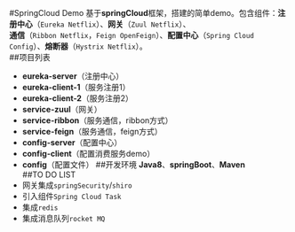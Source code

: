 #SpringCloud Demo
基于**springCloud**框架，搭建的简单demo。包含组件：**注册中心**（`Eureka Netflix`）、**网关**（`Zuul Netflix`）、  
**通信**（`Ribbon Netflix`，`Feign OpenFeign`）、**配置中心**（`Spring Cloud Config`）、**熔断器**（`Hystrix Netflix`）。  
##项目列表  
  * **eureka-server**（注册中心）
  * **eureka-client-1**（服务注册1）
  * **eureka-client-2**（服务注册2）
  * **service-zuul**（网关）
  * **service-ribbon**（服务通信，ribbon方式）
  * **service-feign**（服务通信，feign方式）
  * **config-server**（配置中心）
  * **config-client**（配置消费服务demo）
  * **config**（配置文件）
##开发环境
**Java8**、**springBoot**、**Maven**  
##TO DO LIST
  * 网关集成`springSecurity`/`shiro`
  * 引入组件`Spring Cloud Task`
  * 集成`redis`
  * 集成消息队列`rocket MQ`